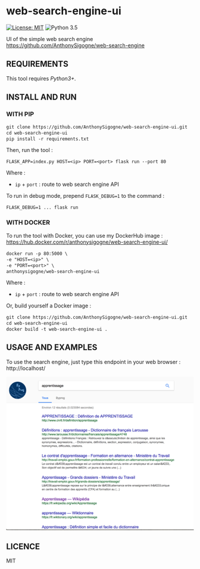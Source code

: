 # web-search-engine-ui
[![License: MIT](https://img.shields.io/badge/License-MIT-yellow.svg)](https://opensource.org/licenses/MIT) ![Python 3.5](https://img.shields.io/badge/python-3.5-blue.svg)

UI of the simple web search engine https://github.com/AnthonySigogne/web-search-engine

## REQUIREMENTS
This tool requires *Python3+*.

## INSTALL AND RUN

### WITH PIP
```
git clone https://github.com/AnthonySigogne/web-search-engine-ui.git
cd web-search-engine-ui
pip install -r requirements.txt
```

Then, run the tool :
```
FLASK_APP=index.py HOST=<ip> PORT=<port> flask run --port 80
```
Where :
* `ip` + `port` : route to web search engine API

To run in debug mode, prepend `FLASK_DEBUG=1` to the command :
```
FLASK_DEBUG=1 ... flask run
```

### WITH DOCKER
To run the tool with Docker, you can use my DockerHub image :
https://hub.docker.com/r/anthonysigogne/web-search-engine-ui/
```
docker run -p 80:5000 \
-e "HOST=<ip>" \
-e "PORT=<port>" \
anthonysigogne/web-search-engine-ui
```
Where :
* `ip` + `port` : route to web search engine API

Or, build yourself a Docker image :
```
git clone https://github.com/AnthonySigogne/web-search-engine-ui.git
cd web-search-engine-ui
docker build -t web-search-engine-ui .
```

## USAGE AND EXAMPLES
To use the search engine, just type this endpoint in your web browser : http://localhost/

![Web search engine](images/search-engine.png?raw=true "Search Engine" )

## LICENCE
MIT
